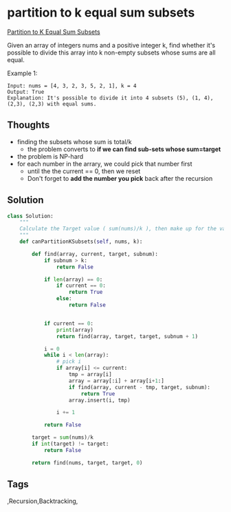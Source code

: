 # partition to k equal sum subsets

[Partition to K Equal Sum Subsets](https://leetcode.com/problems/partition-to-k-equal-sum-subsets)

Given an array of integers nums and a positive integer k, find whether it's possible to divide this array into k non-empty subsets whose sums are all equal.

Example 1:

```text
Input: nums = [4, 3, 2, 3, 5, 2, 1], k = 4
Output: True
Explanation: It's possible to divide it into 4 subsets (5), (1, 4), (2,3), (2,3) with equal sums.
```

## Thoughts

* finding the subsets whose sum is total/k
  * the problem converts to **if we can find sub-sets whose sum=target**
* the problem is NP-hard
* for each number in the arrary, we could pick that number first 
  * until the the current == 0, then we reset 
  * Don't forget to **add the number you pick** back after the recursion 

## Solution

```python
class Solution:
    """
    Calculate the Target value ( sum(nums)/k ), then make up for the value 
    """
    def canPartitionKSubsets(self, nums, k):

        def find(array, current, target, subnum):
            if subnum > k:
                return False

            if len(array) == 0:
                if current == 0:
                    return True
                else:
                    return False


            if current == 0:
                print(array)
                return find(array, target, target, subnum + 1)

            i = 0 
            while i < len(array):
                # pick i
                if array[i] <= current:
                    tmp = array[i]
                    array = array[:i] + array[i+1:]
                    if find(array, current - tmp, target, subnum):
                        return True
                    array.insert(i, tmp)

                i += 1

            return False

        target = sum(nums)/k
        if int(target) != target:
            return False

        return find(nums, target, target, 0)
```

## Tags

,Recursion,Backtracking,

